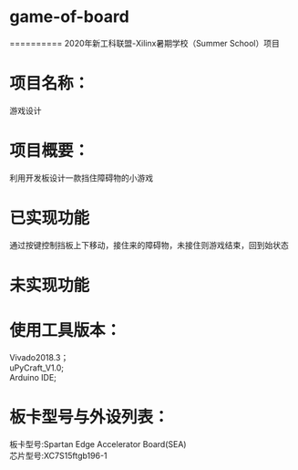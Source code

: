 # game-of-board
==========
2020年新工科联盟-Xilinx暑期学校（Summer School）项目

项目名称：
=============================
游戏设计

项目概要：
============
利用开发板设计一款挡住障碍物的小游戏 
 
已实现功能
==============
通过按键控制挡板上下移动，接住来的障碍物，未接住则游戏结束，回到始状态

未实现功能
===========


使用工具版本：
=========    
Vivado2018.3；<br>
uPyCraft_V1.0;<br>
Arduino IDE;<br>    
    
板卡型号与外设列表：
========
板卡型号:Spartan Edge Accelerator Board(SEA)<br>
芯片型号:XC7S15ftgb196-1
